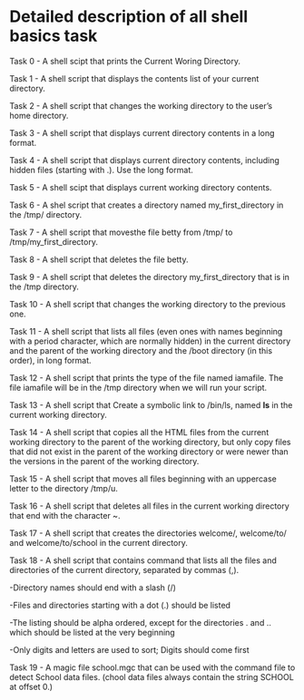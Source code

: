 # Detailed description of all shell basics task

Task 0 - A shell scipt that prints the Current Woring Directory.

Task 1 - A shell script that displays the contents list of your current directory.

Task 2 - A shell script that changes the working directory to the user’s home directory.

Task 3 - A shell script that displays current directory contents in a long format.

Task 4 - A shell script that displays current directory contents, including hidden files (starting with .). Use the long format.

Task 5 - A shell scipt that displays current working directory contents.

Task 6 - A shel script that creates a directory named my_first_directory in the /tmp/ directory.

Task 7 - A shell script that movesthe file betty from /tmp/ to /tmp/my_first_directory.

Task 8 - A shell script that deletes the file betty.

Task 9 - A shell script that deletes the directory my_first_directory that is in the /tmp directory.

Task 10 - A shell script that changes the working directory to the previous one.

Task 11 - A shell script that lists all files (even ones with names beginning with a period character, which are normally hidden) in the current directory and the parent of the working directory and the /boot directory (in this order), in long format.

Task 12 - A shell script that prints the type of the file named iamafile. The file iamafile will be in the /tmp directory when we will run your script.

Task 13 - A shell script that Create a symbolic link to /bin/ls, named __ls__ in the current working directory.

Task 14 - A shell script that copies all the HTML files from the current working directory to the parent of the working directory, but only copy files that did not exist in the parent of the working directory or were newer than the versions in the parent of the working directory.

Task 15 - A shell script that moves all files beginning with an uppercase letter to the directory /tmp/u.

Task 16 - A shell script that deletes all files in the current working directory that end with the character ~.

Task 17 - A shell script that creates the directories welcome/, welcome/to/ and welcome/to/school in the current directory.

Task 18 - A shell script that contains command  that lists all the files and directories of the current directory, separated by commas (,).

-Directory names should end with a slash (/)

-Files and directories starting with a dot (.) should be listed

-The listing should be alpha ordered, except for the directories . and .. which should be listed at the very beginning

-Only digits and letters are used to sort; Digits should come first

Task 19 - A magic file school.mgc that can be used with the command file to detect School data files. (chool data files always contain the string SCHOOL at offset 0.)
